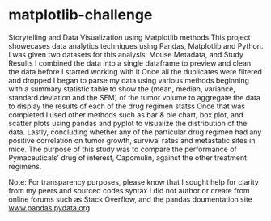 # matplotlib-challenge
Storytelling and Data Visualization using Matplotlib methods 
This project showecases data analytics techniques using Pandas, Matplotlib and Python.
I was given two datasets for this analysis: Mouse Metadata, and Study Results
I combined the data into a single dataframe to preview and clean the data before I started working with it
Once all the duplicates were filtered and dropped
I began to parse my data using various methods beginning with a summary statistic table to show the (mean, median, variance, standard deviation and the SEM) of the tumor volume to aggregate the data to display the results of each of the drug regimen statss
Once that was completed I used other methods such as bar & pie chart, box plot, and scatter plots using pandas and pyplot to visualize the distribution of the data.
Lastly, concluding whether any of the particular drug regimen had any positive correlation on tumor growth, survival rates and metastatic sites in mice.
The purpose of this study was to compare the performance of Pymaceuticals’ drug of interest, Capomulin, against the other treatment regimens.

Note: For transparency purposes, please know that I sought help for clarity from my peers and sourced codes syntax I did not author or create from online forums such as Stack Overflow, and the pandas doumentation site www.pandas.pydata.org
